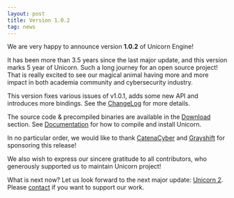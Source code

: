 ```yaml
---
layout: post
title: Version 1.0.2
tag: news
---
```


We are very happy to announce version **1.0.2** of Unicorn Engine!

It has been more than 3.5 years since the last major update, and this version marks 5 year of Unicorn. Such a long journey for an open source project! That is really excited to see our magical animal having more and more impact in both academia community and cybersecurity industry.

This version fixes various issues of v1.0.1, adds some new API and introduces more bindings. See the [ChangeLog](/changelog/) for more details.

The source code & precompiled binaries are available in the [Download](/download/) section. See [Documentation](/docs/) for how to compile and install Unicorn.

In no particular order, we would like to thank [CatenaCyber](https://catenacyber.fr) and [Grayshift](https://www.grayshift.com) for sponsoring this release!

We also wish to express our sincere gratitude to all contributors, who generously supported us to maintain Unicorn project!

What is next now? Let us look forward to the next major update: [Unicorn 2](https://github.com/unicorn-engine/unicorn/issues/1217). Please [contact](/contact) if you want to support our work.

